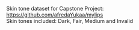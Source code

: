 Skin tone dataset for Capstone Project: https://github.com/afredaYukaa/mylips  
Skin tones included: Dark, Fair, Medium and Invalid
